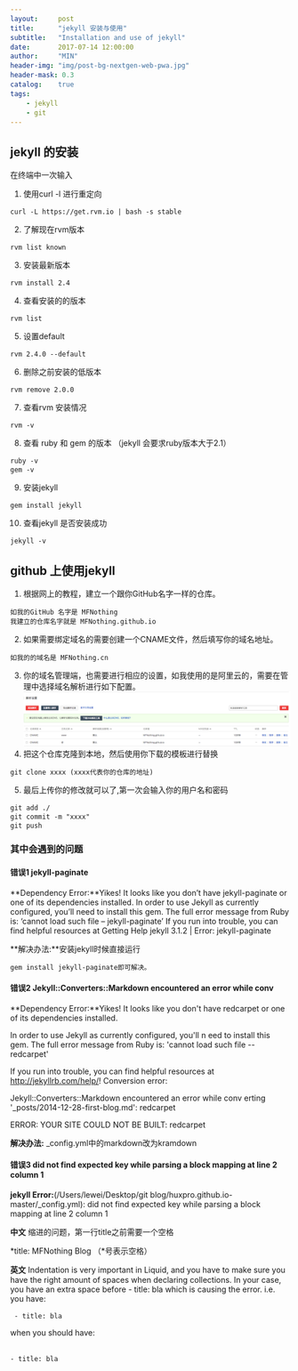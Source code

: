 ```yaml
---
layout:     post
title:      "jekyll 安装与使用"
subtitle:   "Installation and use of jekyll"
date:       2017-07-14 12:00:00
author:     "MIN"
header-img: "img/post-bg-nextgen-web-pwa.jpg"
header-mask: 0.3
catalog:    true
tags:
    - jekyll
    - git
---
```


## jekyll 的安装

在终端中一次输入

1. 使用curl -l 进行重定向
```
curl -L https://get.rvm.io | bash -s stable
```
2. 了解现在rvm版本
```
rvm list known
```
3. 安装最新版本
```
rvm install 2.4
```
4. 查看安装的的版本
```
rvm list
```
5. 设置default
```
rvm 2.4.0 --default
```
6. 删除之前安装的低版本
```
rvm remove 2.0.0
```
7. 查看rvm 安装情况
```
rvm -v
```
8. 查看 ruby 和 gem 的版本 （jekyll 会要求ruby版本大于2.1）
```
ruby -v
gem -v
```
9. 安装jekyll
```
gem install jekyll
```
10. 查看jekyll 是否安装成功
```
jekyll -v
```

## github 上使用jekyll
1. 根据网上的教程，建立一个跟你GitHub名字一样的仓库。
```
如我的GitHub 名字是 MFNothing
我建立的仓库名字就是 MFNothing.github.io
```
2. 如果需要绑定域名的需要创建一个CNAME文件，然后填写你的域名地址。
```
如我的的域名是 MFNothing.cn
```
3. 你的域名管理端，也需要进行相应的设置，如我使用的是阿里云的，需要在管理中选择域名解析进行如下配置。
![](/img/in-mpost/Installation-and-use-of-jekyll/jekyll_The-domain-name.jpeg)
4. 把这个仓库克隆到本地，然后使用你下载的模板进行替换
```
git clone xxxx (xxxx代表你的仓库的地址)
```
5. 最后上传你的修改就可以了,第一次会输入你的用户名和密码
```
git add ./
git commit -m "xxxx"
git push
```


### 其中会遇到的问题

#### 错误1 jekyll-paginate
**Dependency Error:**Yikes! It looks like you don’t have jekyll-paginate or one of its dependencies installed. In order to use Jekyll as currently configured, you’ll need to install this gem. The full error message from Ruby is: ‘cannot load such file – jekyll-paginate’ If you run into trouble, you can find helpful resources at Getting Help
jekyll 3.1.2 | Error: jekyll-paginate

**解决办法:**安装jekyll时候直接运行
```
gem install jekyll-paginate即可解决。
```
#### 错误2 Jekyll::Converters::Markdown encountered an error while conv
**Dependency Error:**Yikes! It looks like you don't have redcarpet or one of its
dependencies installed. 

 In order to use Jekyll as currently configured, you'll n
eed to install this gem. The full error message from Ruby is: 'cannot load such
file -- redcarpet' 

If you run into trouble, you can find helpful resources at http://jekyllrb.com/help/!
  Conversion error: 
  
  Jekyll::Converters::Markdown encountered an error while conv
erting '_posts/2014-12-28-first-blog.md':
redcarpet

ERROR: YOUR SITE COULD NOT BE BUILT: redcarpet

**解决办法:** _config.yml中的markdown改为kramdown


#### 错误3 did not find expected key while parsing a block mapping at line 2 column 1
**jekyll Error:**(/Users/lewei/Desktop/git blog/huxpro.github.io-master/_config.yml): did not find expected key while parsing a block mapping at line 2 column 1

**中文** 缩进的问题，第一行title之前需要一个空格

\*title: MFNothing Blog （\*号表示空格）

**英文** Indentation is very important in Liquid, and you have to make sure you have the right amount of spaces when declaring collections.
In your case, you have an extra space before - title: bla which is causing the error.
i.e. you have:

```
 - title: bla
```
 
when you should have:

```

- title: bla
```
